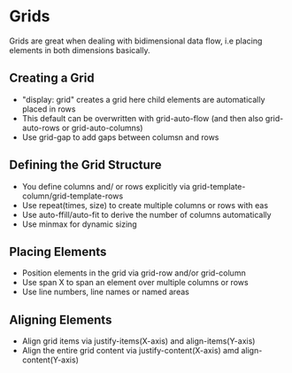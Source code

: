 # Grids

Grids are great when dealing with bidimensional data flow, i.e placing elements in both dimensions basically.


## Creating a Grid

* "display: grid" creates a grid here child elements are automatically placed in rows
* This default can be overwritten with grid-auto-flow (and then also grid-auto-rows or grid-auto-columns)
* Use grid-gap to add gaps between columsn and rows

## Defining the Grid Structure

* You define columns and/ or rows explicitly via grid-template-column/grid-template-rows
* Use repeat(times, size) to create multiple columns or rows with eas
* Use auto-ffill/auto-fit to derive the number of columns automatically
* Use minmax for dynamic sizing

## Placing Elements

* Position elements in the grid via grid-row and/or grid-column
* Use span X to span an element over multiple columns or rows
* Use line numbers, line names or named areas

## Aligning Elements

* Align grid items via justify-items(X-axis) and align-items(Y-axis)
* Align the entire grid content via justify-content(X-axis) amd align-content(Y-axis)